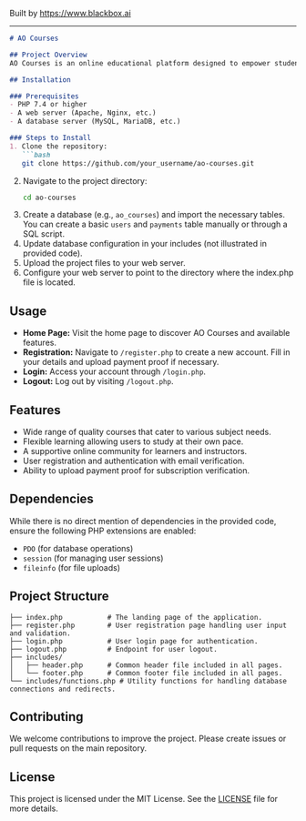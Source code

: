 
Built by https://www.blackbox.ai

---

```markdown
# AO Courses

## Project Overview
AO Courses is an online educational platform designed to empower students in Angola by providing access to quality courses. Users can register, log in, and access a variety of features aimed at enhancing their learning experience. The platform supports user account creation, login authentication, and payment confirmation through uploaded proof.

## Installation

### Prerequisites
- PHP 7.4 or higher
- A web server (Apache, Nginx, etc.)
- A database server (MySQL, MariaDB, etc.)

### Steps to Install
1. Clone the repository:
   ```bash
   git clone https://github.com/your_username/ao-courses.git
   ```
2. Navigate to the project directory:
   ```bash
   cd ao-courses
   ```
3. Create a database (e.g., `ao_courses`) and import the necessary tables. You can create a basic `users` and `payments` table manually or through a SQL script.
4. Update database configuration in your includes (not illustrated in provided code).
5. Upload the project files to your web server.
6. Configure your web server to point to the directory where the index.php file is located.

## Usage
- **Home Page:** Visit the home page to discover AO Courses and available features.
- **Registration:** Navigate to `/register.php` to create a new account. Fill in your details and upload payment proof if necessary.
- **Login:** Access your account through `/login.php`.
- **Logout:** Log out by visiting `/logout.php`.

## Features
- Wide range of quality courses that cater to various subject needs.
- Flexible learning allowing users to study at their own pace.
- A supportive online community for learners and instructors.
- User registration and authentication with email verification.
- Ability to upload payment proof for subscription verification.

## Dependencies
While there is no direct mention of dependencies in the provided code, ensure the following PHP extensions are enabled:
- `PDO` (for database operations)
- `session` (for managing user sessions)
- `fileinfo` (for file uploads)

## Project Structure
```
├── index.php           # The landing page of the application.
├── register.php        # User registration page handling user input and validation.
├── login.php           # User login page for authentication.
├── logout.php          # Endpoint for user logout.
├── includes/
│   ├── header.php      # Common header file included in all pages.
│   └── footer.php      # Common footer file included in all pages.
└── includes/functions.php # Utility functions for handling database connections and redirects.
```

## Contributing
We welcome contributions to improve the project. Please create issues or pull requests on the main repository.

## License
This project is licensed under the MIT License. See the [LICENSE](LICENSE) file for more details.
```